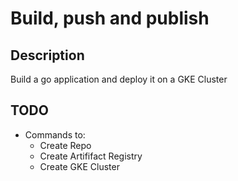 # Build, push and publish

## Description
Build a go application and deploy it on a GKE Cluster

## TODO
- Commands to:
    - Create Repo
    - Create Artififact Registry
    - Create GKE Cluster
